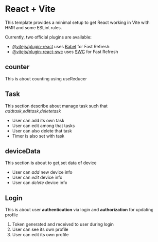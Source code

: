 # React + Vite

This template provides a minimal setup to get React working in Vite with HMR and some ESLint rules.

Currently, two official plugins are available:

- [@vitejs/plugin-react](https://github.com/vitejs/vite-plugin-react/blob/main/packages/plugin-react/README.md) uses [Babel](https://babeljs.io/) for Fast Refresh
- [@vitejs/plugin-react-swc](https://github.com/vitejs/vite-plugin-react-swc) uses [SWC](https://swc.rs/) for Fast Refresh

## counter

This is about counting using useReducer

## Task

This section describe about manage task such that _addtask_,_edittask_,_deletetask_

- User can add its own task
- User can edit among that tasks
- User can also delete that task
- Timer is also set with task

## deviceData

This section is about to get,set data of device

- User can _add_ new device info
- User can _edit_ device info
- User can _delete_ device info

## Login

This is about user **authentication** via login and **authorization** for updating profile

1. Token generated and received to user during login
2. User can see its own profile
3. User can edit its own profile
